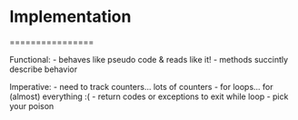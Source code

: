 # Implementation
================

Functional: 
    - behaves like pseudo code & reads like it!
    - methods succintly describe behavior

Imperative: 
    - need to track counters... lots of counters
    - for loops... for (almost) everything :(
    - return codes or exceptions to exit while loop
        - pick your poison

